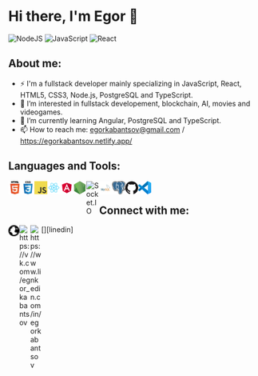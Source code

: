 # Hi there, I'm Egor 👋

![NodeJS](https://img.shields.io/badge/node.js-6DA55F?style=for-the-badge&logo=node.js&logoColor=white)
![JavaScript](https://img.shields.io/badge/javascript-%23323330.svg?style=for-the-badge&logo=javascript&logoColor=%23F7DF1E)
![React](https://img.shields.io/badge/react-%2320232a.svg?style=for-the-badge&logo=react&logoColor=%2361DAFB)


## About me:

- ⚡ I'm a fullstack developer mainly specializing in JavaScript, React, HTML5, CSS3, Node.js, PostgreSQL and TypeScript.
- 👀 I’m interested in fullstack developement, blockchain, AI, movies and videogames.
- 🌱 I’m currently learning Angular, PostgreSQL and TypeScript.
- 📫 How to reach me: egorkabantsov@gmail.com / https://egorkabantsov.netlify.app/

## Languages and Tools:

<img align="left" alt="HTML5" width="26px" src="https://raw.githubusercontent.com/github/explore/80688e429a7d4ef2fca1e82350fe8e3517d3494d/topics/html/html.png" />
<img align="left" alt="CSS3" width="26px" src="https://raw.githubusercontent.com/github/explore/80688e429a7d4ef2fca1e82350fe8e3517d3494d/topics/css/css.png" />
<img align="left" alt="JavaScript" width="26px" src="https://raw.githubusercontent.com/github/explore/80688e429a7d4ef2fca1e82350fe8e3517d3494d/topics/javascript/javascript.png" />
<img align="left" alt="React" width="26px" src="https://raw.githubusercontent.com/github/explore/80688e429a7d4ef2fca1e82350fe8e3517d3494d/topics/react/react.png" />
<img align="left" alt="Angular" width="26px" src="https://raw.githubusercontent.com/github/explore/78df643247d429f6cc873026c0622819ad797942/topics/angular/angular.png" />
<img align="left" alt="Node.js" width="26px" src="https://raw.githubusercontent.com/github/explore/80688e429a7d4ef2fca1e82350fe8e3517d3494d/topics/nodejs/nodejs.png" />
<img align="left" alt="Socket.IO" width="26px" src="https://camo.githubusercontent.com/2e17e13af7210134525f3781216228b81eade94004a0e01e36f419fc10638da7/68747470733a2f2f696d616765732e6f70656e636f6c6c6563746976652e636f6d2f736f636b6574696f2f303530653565622f6c6f676f2f36342e706e67" />
<img align="left" alt="MySQL" width="26px" src="https://raw.githubusercontent.com/github/explore/80688e429a7d4ef2fca1e82350fe8e3517d3494d/topics/mysql/mysql.png" />
<img align="left" alt="PostgreSQL" width="26px" src="https://raw.githubusercontent.com/github/explore/80688e429a7d4ef2fca1e82350fe8e3517d3494d/topics/postgresql/postgresql.png" />
<img align="left" alt="GitHub" width="26px" src="https://raw.githubusercontent.com/github/explore/78df643247d429f6cc873026c0622819ad797942/topics/github/github.png" />
<img align="left" alt="Visual Studio Code" width="26px" src="https://raw.githubusercontent.com/github/explore/80688e429a7d4ef2fca1e82350fe8e3517d3494d/topics/visual-studio-code/visual-studio-code.png" />

<br/>

## Connect with me:

[<img align="left" alt="egorkabantsov.netlify.app" width="22px" src="https://raw.githubusercontent.com/iconic/open-iconic/master/svg/globe.svg" />][website]
[<img align="left" alt="https://vk.com/egor_kabantsov" width="22px" src="https://cdn.jsdelivr.net/npm/simple-icons@v7/icons/vk.svg"/>][VK]
[<img align="left" alt="https://www.linkedin.com/in/egorkabantsov" width="22px" src="https://cdn.jsdelivr.net/npm/simple-icons@v3/icons/linkedin.svg" />][linedin]


[website]: https://egorkabantsov.netlify.app/
[vk]: https://vk.com/egor_kabantsov
[linkedin]: https://www.linkedin.com/in/egorkabantsov
